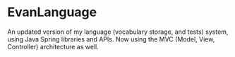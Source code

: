 # EvanLanguage
An updated version of my language (vocabulary storage, and tests) system, using Java Spring libraries and APIs.
Now using the MVC (Model, View, Controller) architecture as well.
